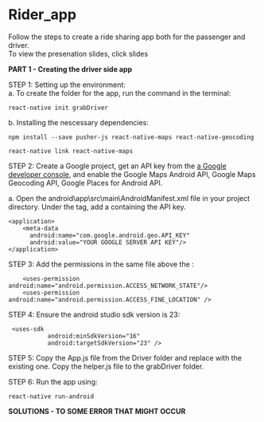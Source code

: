 # Rider_app

Follow the steps to create a ride sharing app both for the passenger and driver. </br> 
To view the presenation slides, click slides </br> 

<b> PART 1 - Creating the driver side app </b>  

STEP 1: Setting up the environment:  
   a. To create the folder for the app, run the command in the terminal:
``` 
react-native init grabDriver
```   

   b. Installing the nescessary dependencies: 
``` 
npm install --save pusher-js react-native-maps react-native-geocoding
```
```
react-native link react-native-maps
```  

STEP 2: Create a Google project, get an API key from the [ a Google developer console](https://console.cloud.google.com/), and enable the Google Maps Android API,  Google Maps Geocoding API, Google Places for Android API.   
    
   a. Open the android\app\src\main\AndroidManifest.xml file in your project directory. Under the <application> tag, add a <meta-data> containing the API key.  
   
    <application>
        <meta-data
          android:name="com.google.android.geo.API_KEY"
          android:value="YOUR GOOGLE SERVER API KEY"/>
    </application>

STEP 3: Add the permissions in the same file above the <application>: 
``` 
    <uses-permission android:name="android.permission.ACCESS_NETWORK_STATE"/>
    <uses-permission android:name="android.permission.ACCESS_FINE_LOCATION" /> 
```
 
 
 STEP 4: Ensure the android studio sdk version is 23: 
 
 ```
  <uses-sdk
            android:minSdkVersion="16"
            android:targetSdkVersion="23" />
``` 

STEP 5: Copy the App.js file from the Driver folder and replace with the existing one. Copy the helper.js file to the grabDriver folder. 

STEP 6: Run the app using: 
```
react-native run-android 
``` 

<b>SOLUTIONS - TO SOME ERROR THAT MIGHT OCCUR</b> 

